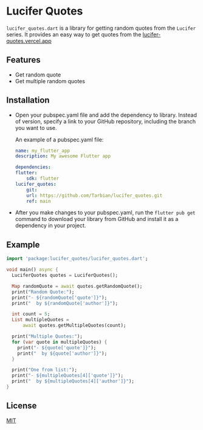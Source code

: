 
# Lucifer Quotes

`lucifer_quotes.dart` is a library for getting random quotes from the `Lucifer` series. It provides an easy way to get quotes from the [lucifer-quotes.vercel.app](https://lucifer-quotes.vercel.app/)


## Features

- Get random quote
- Get multiple random quotes



## Installation

- Open your pubspec.yaml file and add the dependency to library. Instead of version, specify a link to your GitHub repository, including the branch you want to use.

    An example of a pubspec.yaml file:
    ```yaml
    name: my_flutter_app
    description: My awesome Flutter app

    dependencies:
    flutter:
        sdk: flutter
    lucifer_quotes:
        git:
        url: https://github.com/Tarbian/lucifer_quotes.git
        ref: main
    ```
- After you make changes to your pubspec.yaml, run the `flutter pub get` command to download your library from GitHub and install it as a dependency in your project.
## Example

```dart
import 'package:lucifer_quotes/lucifer_quotes.dart';

void main() async {
  LuciferQuotes quotes = LuciferQuotes();

  Map randomQuote = await quotes.getRandomQuote();
  print("Random Quote:");
  print("- ${randomQuote['quote']}");
  print("  by ${randomQuote['author']}");

  int count = 5;
  List multipleQuotes =
      await quotes.getMultipleQuotes(count);

  print("Multiple Quotes:");
  for (var quote in multipleQuotes) {
    print("- ${quote['quote']}");
    print("  by ${quote['author']}");
  }

  print("One from list:");
  print("- ${multipleQuotes[4]['quote']}");
  print("  by ${multipleQuotes[4]['author']}");
}
```


## License

[MIT](https://github.com/Tarbian/lucifer_quotes/blob/main/LICENSE)


